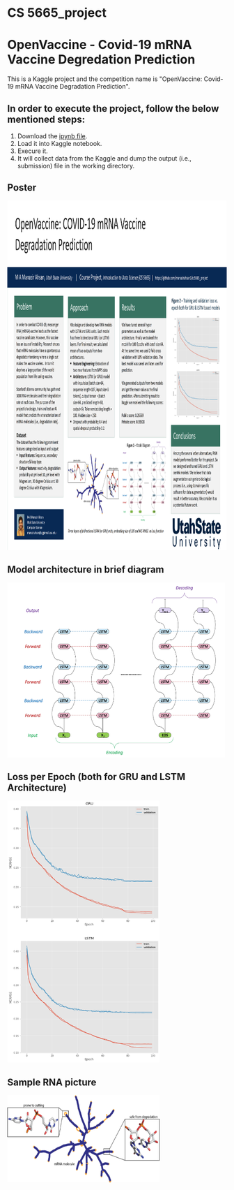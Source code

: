 # CS 5665_project
# OpenVaccine - Covid-19 mRNA Vaccine Degredation Prediction
This is a Kaggle project and the competition name is "OpenVaccine: Covid-19 mRNA Vaccine Degradation Prediction".

## In order to execute the project, follow the below mentioned steps:
1. Download the [ipynb file](https://github.com/manazirahsan1/cs5665_project/blob/main/openvaccine-both-gru-lstm-averaging.ipynb).
2. Load it into Kaggle notebook.
3. Execure it.
4. It will collect data from the Kaggle and dump the output (i.e., submission) file in the working directory.


## Poster
<img src="https://github.com/manazirahsan1/cs5665_project/blob/main/images/poster.png" alt="Poster" width="1000" height="800">

## Model architecture in brief diagram
<img src="https://github.com/manazirahsan1/cs5665_project/blob/main/images/model%20architecture.png" width="500" height="400">

## Loss per Epoch (both for GRU and LSTM Architecture)
<img src="https://github.com/manazirahsan1/cs5665_project/blob/main/images/loss%20per%20epoch%202.png" width="350" height="600">

## Sample RNA picture
<img src="https://github.com/manazirahsan1/cs5665_project/blob/main/images/mRNA.png" width="350" height="200">

